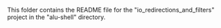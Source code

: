 This folder contains the README file for the "io_redirections_and_filters" project in the "alu-shell" directory.
